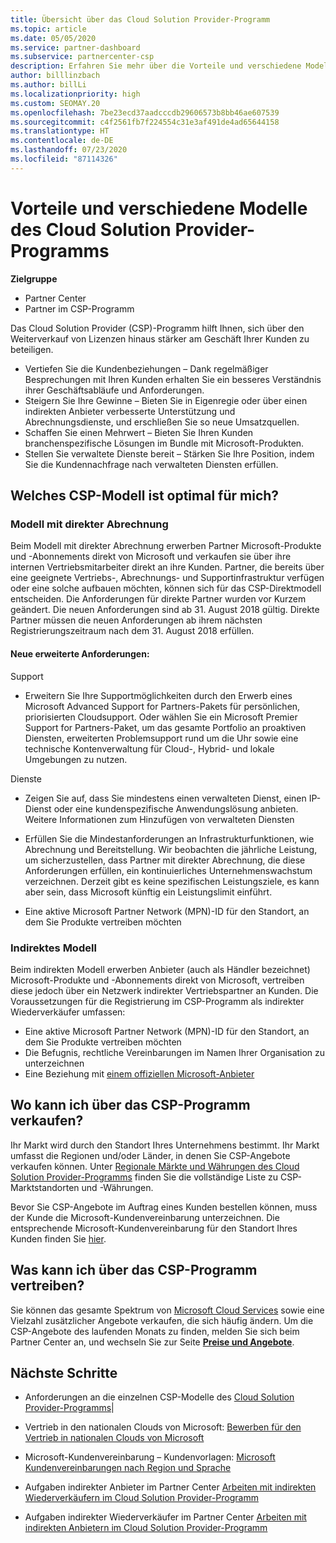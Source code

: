 ```yaml
---
title: Übersicht über das Cloud Solution Provider-Programm
ms.topic: article
ms.date: 05/05/2020
ms.service: partner-dashboard
ms.subservice: partnercenter-csp
description: Erfahren Sie mehr über die Vorteile und verschiedene Modelle im Cloud Solution Provider-Programm, um Ihr Unternehmen mit neuen Kunden und neuem Know-how voranzubringen.
author: billlinzbach
ms.author: billLi
ms.localizationpriority: high
ms.custom: SEOMAY.20
ms.openlocfilehash: 7be23ecd37aadcccdb29606573b8bb46ae607539
ms.sourcegitcommit: c4f2561fb7f224554c31e3af491de4ad65644158
ms.translationtype: HT
ms.contentlocale: de-DE
ms.lasthandoff: 07/23/2020
ms.locfileid: "87114326"
---
```

# <a name="cloud-solution-provider-program-benefits-and-different-models"></a>Vorteile und verschiedene Modelle des Cloud Solution Provider-Programms

**Zielgruppe**

- Partner Center
- Partner im CSP-Programm

Das Cloud Solution Provider (CSP)-Programm hilft Ihnen, sich über den Weiterverkauf von Lizenzen hinaus stärker am Geschäft Ihrer Kunden zu beteiligen.

- Vertiefen Sie die Kundenbeziehungen – Dank regelmäßiger Besprechungen mit Ihren Kunden erhalten Sie ein besseres Verständnis ihrer Geschäftsabläufe und Anforderungen.
- Steigern Sie Ihre Gewinne – Bieten Sie in Eigenregie oder über einen indirekten Anbieter verbesserte Unterstützung und Abrechnungsdienste, und erschließen Sie so neue Umsatzquellen.  
- Schaffen Sie einen Mehrwert – Bieten Sie Ihren Kunden branchenspezifische Lösungen im Bundle mit Microsoft-Produkten.
- Stellen Sie verwaltete Dienste bereit – Stärken Sie Ihre Position, indem Sie die Kundennachfrage nach verwalteten Diensten erfüllen. 

## <a name="which-csp-model-is-best-for-me"></a>Welches CSP-Modell ist optimal für mich?

### <a name="direct-bill-model"></a>Modell mit direkter Abrechnung

 Beim Modell mit direkter Abrechnung erwerben Partner Microsoft-Produkte und -Abonnements direkt von Microsoft und verkaufen sie über ihre internen Vertriebsmitarbeiter direkt an ihre Kunden. Partner, die bereits über eine geeignete Vertriebs-, Abrechnungs- und Supportinfrastruktur verfügen oder eine solche aufbauen möchten, können sich für das CSP-Direktmodell entscheiden. Die Anforderungen für direkte Partner wurden vor Kurzem geändert. Die neuen Anforderungen sind ab 31. August 2018 gültig. Direkte Partner müssen die neuen Anforderungen ab ihrem nächsten Registrierungszeitraum nach dem 31. August 2018 erfüllen.

#### <a name="new-expanded-requirements"></a>Neue erweiterte Anforderungen:

Support

- Erweitern Sie Ihre Supportmöglichkeiten durch den Erwerb eines Microsoft Advanced Support for Partners-Pakets für persönlichen, priorisierten Cloudsupport. Oder wählen Sie ein Microsoft Premier Support for Partners-Paket, um das gesamte Portfolio an proaktiven Diensten, erweiterten Problemsupport rund um die Uhr sowie eine technische Kontenverwaltung für Cloud-, Hybrid- und lokale Umgebungen zu nutzen.

Dienste

- Zeigen Sie auf, dass Sie mindestens einen verwalteten Dienst, einen IP-Dienst oder eine kundenspezifische Anwendungslösung anbieten. Weitere Informationen zum Hinzufügen von verwalteten Diensten

- Erfüllen Sie die Mindestanforderungen an Infrastrukturfunktionen, wie Abrechnung und Bereitstellung.
Wir beobachten die jährliche Leistung, um sicherzustellen, dass Partner mit direkter Abrechnung, die diese Anforderungen erfüllen, ein kontinuierliches Unternehmenswachstum verzeichnen. Derzeit gibt es keine spezifischen Leistungsziele, es kann aber sein, dass Microsoft künftig ein Leistungslimit einführt.

- Eine aktive Microsoft Partner Network (MPN)-ID für den Standort, an dem Sie Produkte vertreiben möchten

### <a name="indirect-model"></a>Indirektes Modell

Beim indirekten Modell erwerben Anbieter (auch als Händler bezeichnet) Microsoft-Produkte und -Abonnements direkt von Microsoft, vertreiben diese jedoch über ein Netzwerk indirekter Vertriebspartner an Kunden. Die Voraussetzungen für die Registrierung im CSP-Programm als indirekter Wiederverkäufer umfassen:

- Eine aktive Microsoft Partner Network (MPN)-ID für den Standort, an dem Sie Produkte vertreiben möchten
- Die Befugnis, rechtliche Vereinbarungen im Namen Ihrer Organisation zu unterzeichnen
- Eine Beziehung mit [einem offiziellen Microsoft-Anbieter](https://partnercenter.microsoft.com/partner/find-a-provider)

## <a name="where-can-i-sell-through-the-csp-program"></a>Wo kann ich über das CSP-Programm verkaufen?

Ihr Markt wird durch den Standort Ihres Unternehmens bestimmt. Ihr Markt umfasst die Regionen und/oder Länder, in denen Sie CSP-Angebote verkaufen können. Unter [Regionale Märkte und Währungen des Cloud Solution Provider-Programms](regional-authorization-overview.md) finden Sie die vollständige Liste zu CSP-Marktstandorten und -Währungen.

Bevor Sie CSP-Angebote im Auftrag eines Kunden bestellen können, muss der Kunde die Microsoft-Kundenvereinbarung unterzeichnen. Die entsprechende Microsoft-Kundenvereinbarung für den Standort Ihres Kunden finden Sie [hier](agreements.md).  

## <a name="what-can-i-sell-through-the-csp-program"></a>Was kann ich über das CSP-Programm vertreiben?

Sie können das gesamte Spektrum von [Microsoft Cloud Services](https://partner.microsoft.com/cloud-solution-provider/products-and-services) sowie eine Vielzahl zusätzlicher Angebote verkaufen, die sich häufig ändern. Um die CSP-Angebote des laufenden Monats zu finden, melden Sie sich beim Partner Center an, und wechseln Sie zur Seite [**Preise und Angebote**](https://partnercenter.microsoft.com/pcv/sales).

## <a name="next-steps"></a>Nächste Schritte

- Anforderungen an die einzelnen CSP-Modelle des [Cloud Solution Provider-Programms](https://partnercenter.microsoft.com/partner/cloud-solution-provider)|

- Vertrieb in den nationalen Clouds von Microsoft: [Bewerben für den Vertrieb in nationalen Clouds von Microsoft](csp-national-clouds-overview.md)

- Microsoft-Kundenvereinbarung – Kundenvorlagen: [Microsoft Kundenvereinbarungen nach Region und Sprache](agreements.md)

- Aufgaben indirekter Anbieter im Partner Center [Arbeiten mit indirekten Wiederverkäufern im Cloud Solution Provider-Programm](indirect-provider-tasks-in-partner-center.md)

- Aufgaben indirekter Wiederverkäufer im Partner Center [Arbeiten mit indirekten Anbietern im Cloud Solution Provider-Programm](indirect-reseller-tasks-in-partner-center.md)
